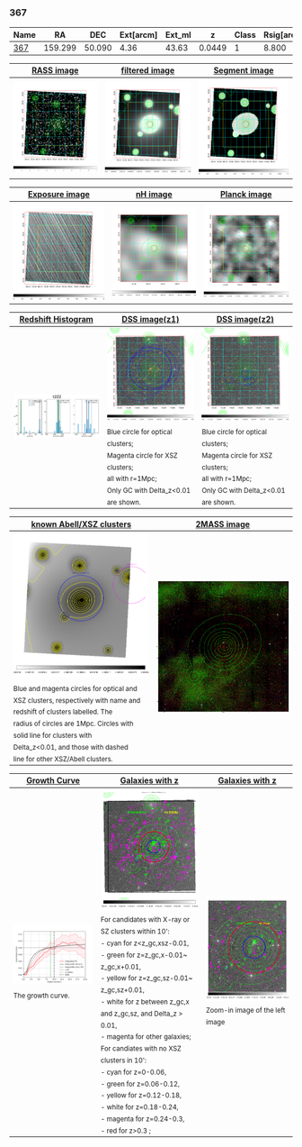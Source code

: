 <div STYLE="page-break-after: always;"></div>

### 367

|Name          |RA          |DEC      | Ext[arcm] | Ext_ml | z    | Class| Rsig[arcmin] | CRsig[c/s] | CR500[c/s] | R500[Mpc] |L500[erg/s]|F500[erg/s/cm^2]| M500[Msun]|Tx[keV]|beta|GC(XSZ,Delta_z<0.01)| GC(OPT,Delta_z<0.01)|GC|alias|
|--------------|------------|------------|---|---|-----------|--------|------|------|----|----|----|----|----|----|----|----|----|----|---|
|[367](script/367.md)     | 159.299       | 50.090       | 4.36    | 43.63   | 0.0449 | 1   | 8.800 |0.080 |0.082 |0.523 |5.889e+42 |1.244e-12 |4.255e+13 |1.281 |1.621 |-, |Wen, |-, |t222|

|[RASS image](../image/367/367_img.pdf)|[filtered image](../image/367/367_fil.pdf)|[Segment image](../image/367/367_seg.pdf)|
|-------------------|--------------------|-------------------|
| <img src="../image/367/367_img.png" width="300">  | <img src="../image/367/367_fil.png" width="300">   | <img src="../image/367/367_seg.png" width="300">  |

|[Exposure image](../image/367/367_mex.pdf)| [nH image](../image/367/367_nh.pdf)| [Planck image](../image/367/367_p.pdf)|
|-------------------|--------------------|-------------------|
|<img src="../image/367/367_mex.png" width="300">   | <img src="../image/367/367_nh.png" width="300">    | <img src="../image/367/367_p.png" width="300"> |

|[Redshift Histogram](../image/367/367_zg.pdf) | [DSS image(z1)](../image/367/367_dss_z1.pdf)      |  [DSS image(z2)](../image/367/367_dss_z2.pdf)    |
|-------------------|--------------------|-------------------|
|<img src="../image/367/367_zg.png" width="300"> |<img src="../image/367/367_dss_z1.png" width="300"> <sub><br>Blue circle for optical clusters; <br>Magenta circle for XSZ clusters; <br>all with r=1Mpc; <br>Only GC with Delta_z<0.01 are shown. </sub>| <img src="../image/367/367_dss_z2.png" width="300"><sub><br>Blue circle for optical clusters; <br>Magenta circle for XSZ clusters; <br>all with r=1Mpc; <br>Only GC with Delta_z<0.01 are shown. </sub> |

|[known Abell/XSZ clusters](../image/367/367_m.pdf) | [2MASS image](../image/367/367_2mass.pdf)      |
|-------------------|-------------------|
|<img src=../image/367/367_m.png width="300"> <sub><br>Blue and magenta circles for optical and <br>XSZ clusters, respectively with name and <br>redshift of clusters labelled. The <br>radius of circles are 1Mpc. Circles with <br>solid line for clusters with <br>Delta_z<0.01, and those with dashed <br>line for other XSZ/Abell clusters.        </sub>|<img src="../image/367/367_2mass.png" width="300">  |

|[Growth Curve](../image/367/367_gca_all.png) |[Galaxies with z](../image/367/367_opt_ned.pdf) |[Galaxies with z](../image/367/367_opt_ned_zoom.pdf) |
|-------------------|-------------------|-------------------|
| <img src="../image/367/367_gca_all.png" width="300"> <sub><br>The growth curve.</sub>| <img src=../image/367/367_opt_ned.png width="300"> <br><sub> For candidates with X-ray or SZ clusters within 10': <br> - cyan for z<z_gc,xsz-0.01, <br> - green for z=z_gc,x-0.01~ z_gc,x+0.01, <br> - yellow for z=z_gc,sz-0.01~ z_gc,sz+0.01, <br> - white for z between z_gc,x and z_gc,sz, and Delta_z > 0.01, <br> - magenta for other galaxies; <br>For candiates with no XSZ clusters in 10': <br> - cyan for z=0-0.06, <br> - green for z=0.06-0.12, <br> - yellow for z=0.12-0.18, <br> - white for z=0.18-0.24, <br> - magenta for z=0.24-0.3, <br> - red for z>0.3 ;  </sub>|<img src=../image/367/367_opt_ned_zoom.png width="300">  <br><sub> Zoom-in image of the left image</sub>|




